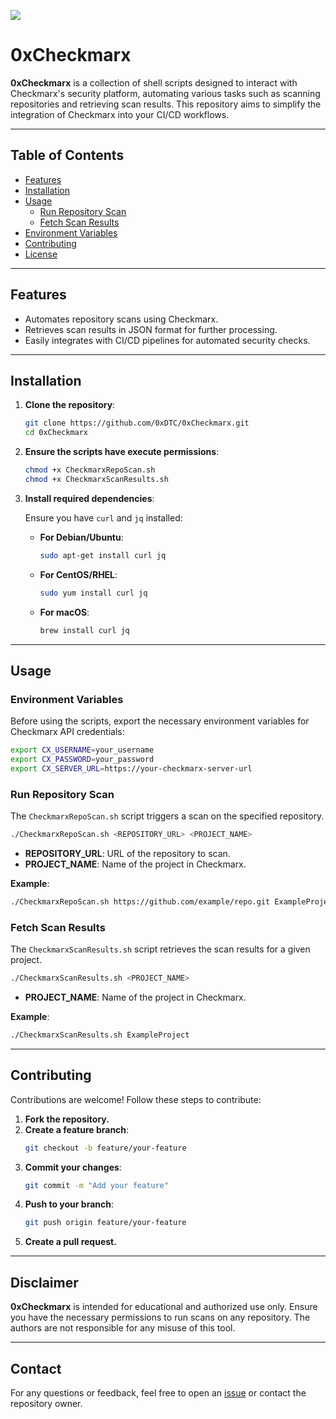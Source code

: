 <a href="https://www.buymeacoffee.com/0xDTC"><img src="https://img.buymeacoffee.com/button-api/?text=Buy me a knowledge&emoji=📖&slug=0xDTC&button_colour=FF5F5F&font_colour=ffffff&font_family=Comic&outline_colour=000000&coffee_colour=FFDD00" /></a>

# 0xCheckmarx

**0xCheckmarx** is a collection of shell scripts designed to interact with Checkmarx's security platform, automating various tasks such as scanning repositories and retrieving scan results. This repository aims to simplify the integration of Checkmarx into your CI/CD workflows.

---

## Table of Contents

- [Features](#features)
- [Installation](#installation)
- [Usage](#usage)
  - [Run Repository Scan](#run-repository-scan)
  - [Fetch Scan Results](#fetch-scan-results)
- [Environment Variables](#environment-variables)
- [Contributing](#contributing)
- [License](#license)

---

## Features

- Automates repository scans using Checkmarx.
- Retrieves scan results in JSON format for further processing.
- Easily integrates with CI/CD pipelines for automated security checks.

---

## Installation

1. **Clone the repository**:

   ```bash
   git clone https://github.com/0xDTC/0xCheckmarx.git
   cd 0xCheckmarx
   ```

2. **Ensure the scripts have execute permissions**:
   ```bash
   chmod +x CheckmarxRepoScan.sh
   chmod +x CheckmarxScanResults.sh
   ```

3. **Install required dependencies**:

   Ensure you have `curl` and `jq` installed:
   - **For Debian/Ubuntu**:
     ```bash
     sudo apt-get install curl jq
     ```
   - **For CentOS/RHEL**:
     ```bash
     sudo yum install curl jq
     ```
   - **For macOS**:
     ```bash
     brew install curl jq
     ```

---

## Usage

### Environment Variables

Before using the scripts, export the necessary environment variables for Checkmarx API credentials:
```bash
export CX_USERNAME=your_username
export CX_PASSWORD=your_password
export CX_SERVER_URL=https://your-checkmarx-server-url
```

### Run Repository Scan

The `CheckmarxRepoScan.sh` script triggers a scan on the specified repository.
```bash
./CheckmarxRepoScan.sh <REPOSITORY_URL> <PROJECT_NAME>
```

- **REPOSITORY_URL**: URL of the repository to scan.
- **PROJECT_NAME**: Name of the project in Checkmarx.

**Example**:

```bash
./CheckmarxRepoScan.sh https://github.com/example/repo.git ExampleProject
```

### Fetch Scan Results

The `CheckmarxScanResults.sh` script retrieves the scan results for a given project.
```bash
./CheckmarxScanResults.sh <PROJECT_NAME>
```

- **PROJECT_NAME**: Name of the project in Checkmarx.

**Example**:
```bash
./CheckmarxScanResults.sh ExampleProject
```

---

## Contributing

Contributions are welcome! Follow these steps to contribute:

1. **Fork the repository.**
2. **Create a feature branch**:
   ```bash
   git checkout -b feature/your-feature
   ```
3. **Commit your changes**:
   ```bash
   git commit -m "Add your feature"
   ```
4. **Push to your branch**:
   ```bash
   git push origin feature/your-feature
   ```
5. **Create a pull request.**

---

## Disclaimer

**0xCheckmarx** is intended for educational and authorized use only. Ensure you have the necessary permissions to run scans on any repository. The authors are not responsible for any misuse of this tool.

---

## Contact

For any questions or feedback, feel free to open an [issue](https://github.com/0xDTC/0xCheckmarx/issues) or contact the repository owner.
